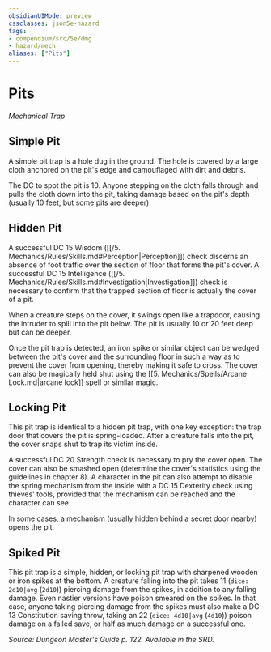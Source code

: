 ```yaml
---
obsidianUIMode: preview
cssclasses: json5e-hazard
tags:
- compendium/src/5e/dmg
- hazard/mech
aliases: ["Pits"]
---
```

# Pits
*Mechanical Trap*  

## Simple Pit

A simple pit trap is a hole dug in the ground. The hole is covered by a large cloth anchored on the pit's edge and camouflaged with dirt and debris.

The DC to spot the pit is 10. Anyone stepping on the cloth falls through and pulls the cloth down into the pit, taking damage based on the pit's depth (usually 10 feet, but some pits are deeper).

## Hidden Pit

A successful DC 15 Wisdom ([[/5. Mechanics/Rules/Skills.md#Perception\|Perception]]) check discerns an absence of foot traffic over the section of floor that forms the pit's cover. A successful DC 15 Intelligence ([[/5. Mechanics/Rules/Skills.md#Investigation\|Investigation]]) check is necessary to confirm that the trapped section of floor is actually the cover of a pit.

When a creature steps on the cover, it swings open like a trapdoor, causing the intruder to spill into the pit below. The pit is usually 10 or 20 feet deep but can be deeper.

Once the pit trap is detected, an iron spike or similar object can be wedged between the pit's cover and the surrounding floor in such a way as to prevent the cover from opening, thereby making it safe to cross. The cover can also be magically held shut using the [[5. Mechanics/Spells/Arcane Lock.md\|arcane lock]] spell or similar magic.

## Locking Pit

This pit trap is identical to a hidden pit trap, with one key exception: the trap door that covers the pit is spring-loaded. After a creature falls into the pit, the cover snaps shut to trap its victim inside.

A successful DC 20 Strength check is necessary to pry the cover open. The cover can also be smashed open (determine the cover's statistics using the guidelines in chapter 8). A character in the pit can also attempt to disable the spring mechanism from the inside with a DC 15 Dexterity check using thieves' tools, provided that the mechanism can be reached and the character can see.

In some cases, a mechanism (usually hidden behind a secret door nearby) opens the pit.

## Spiked Pit

This pit trap is a simple, hidden, or locking pit trap with sharpened wooden or iron spikes at the bottom. A creature falling into the pit takes 11 (`dice: 2d10|avg` (`2d10`)) piercing damage from the spikes, in addition to any falling damage. Even nastier versions have poison smeared on the spikes. In that case, anyone taking piercing damage from the spikes must also make a DC 13 Constitution saving throw, taking an 22 (`dice: 4d10|avg` (`4d10`)) poison damage on a failed save, or half as much damage on a successful one.

*Source: Dungeon Master's Guide p. 122. Available in the SRD.*